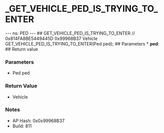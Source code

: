 # _GET_VEHICLE_PED_IS_TRYING_TO_ENTER

--- ns: PED --- ## GET_VEHICLE_PED_IS_TRYING_TO_ENTER  // 0x814FA8BE5449445D 0x99968B37 Vehicle GET_VEHICLE_PED_IS_TRYING_TO_ENTER(Ped ped);  ## Parameters * **ped**:  ## Return value

### Parameters
* Ped ped

### Return Value
* Vehicle

### Notes
* AP Hash: 0x0x99968B37
* Build: 811

